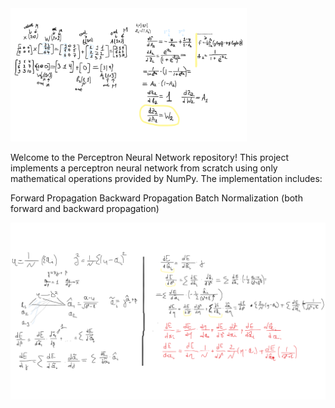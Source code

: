 <img src='Дизайн без названия.png' width='75%'/>

Welcome to the Perceptron Neural Network repository! This project implements a perceptron neural network from scratch using only mathematical operations provided by NumPy. The implementation includes:

Forward Propagation
Backward Propagation
Batch Normalization (both forward and backward propagation)

<img src='justtemp (2).png' />
